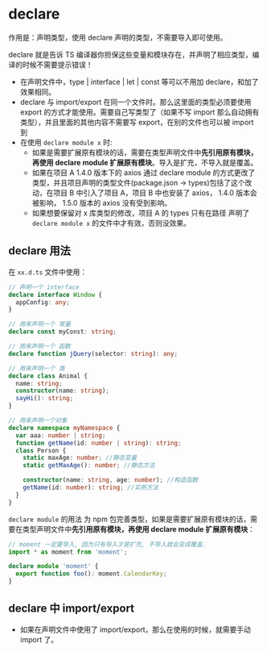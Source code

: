 # declare

作用是：声明类型，使用 declare 声明的类型，不需要导入即可使用。

declare 就是告诉 TS 编译器你担保这些变量和模块存在，并声明了相应类型，编译的时候不需要提示错误！

- 在声明文件中，type | interface | let | const 等可以不用加 declare，和加了效果相同。
- declare 与 import/export 在同一个文件时。那么这里面的类型必须要使用 export 的方式才能使用。需要自己写类型了（如果不写 import 那么自动拥有类型），并且里面的其他内容不需要写 export，在别的文件也可以被 import 到
- 在使用 `declare module x` 时:
  - 如果是需要扩展原有模块的话，需要在类型声明文件中**先引用原有模块，再使用 declare module 扩展原有模块**。导入是扩充，不导入就是覆盖。
  - 如果在项目 A 1.4.0 版本下的 axios 通过 declare module 的方式更改了类型，并且项目声明的类型文件(package.json -> types)包括了这个改动，在项目 B 中引入了项目 A，项目 B 中也安装了 axios， 1.4.0 版本会被影响， 1.5.0 版本的 axios 没有受到影响。
  - 如果想要保留对 x 库类型的修改，项目 A 的 types 只有在路径 声明了 `declare module x` 的文件中才有效，否则没效果。

## declare 用法

在 `xx.d.ts` 文件中使用：

```typescript
// 声明一个 interface
declare interface Window {
  appConfig: any;
}

// 用来声明一个 常量
declare const myConst: string;

// 用来声明一个 函数
declare function jQuery(selector: string): any;

// 用来声明一个 类
declare class Animal {
  name: string;
  constructor(name: string);
  sayHi(): string;
}

// 用来声明一个对象
declare namespace myNamespace {
  var aaa: number | string;
  function getName(id: number | string): string;
  class Person {
    static maxAge: number; //静态变量
    static getMaxAge(): number; //静态方法

    constructor(name: string, age: number); //构造函数
    getName(id: number): string; //实例方法
  }
}
```

`declare module` 的用法
为 npm 包完善类型，如果是需要扩展原有模块的话，需要在类型声明文件中**先引用原有模块，再使用 declare module 扩展原有模块**：

```typescript
// moment 一定要导入, 因为只有导入才是扩充, 不导入就会变成覆盖.
import * as moment from 'moment';

declare module 'moment' {
  export function foo(): moment.CalendarKey;
}
```

## declare 中 import/export

- 如果在声明文件中使用了 import/export，那么在使用的时候，就需要手动 import 了。
